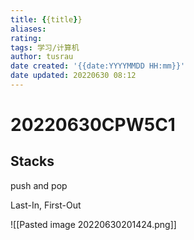 ```yaml
---
title: {{title}}
aliases: 
rating:
tags: 学习/计算机
author: tusrau
date created: '{{date:YYYYMMDD HH:mm}}'
date updated: 20220630 08:12
---
```


# 20220630CPW5C1

## Stacks

push and pop

Last-In, First-Out

![[Pasted image 20220630201424.png]]


